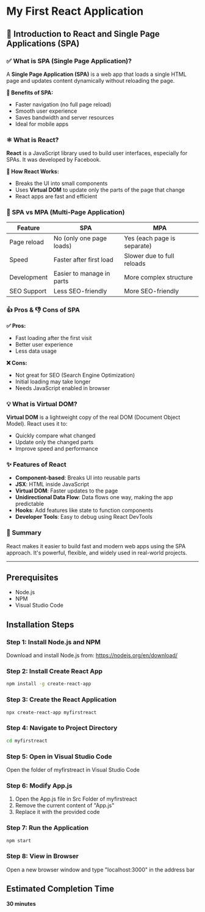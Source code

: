 # My First React Application

## 📘 Introduction to React and Single Page Applications (SPA)

### ✅ What is SPA (Single Page Application)?
A **Single Page Application (SPA)** is a web app that loads a single HTML page and updates content dynamically without reloading the page.

**🔹 Benefits of SPA:**
* Faster navigation (no full page reload)
* Smooth user experience
* Saves bandwidth and server resources
* Ideal for mobile apps

### ⚛️ What is React?
**React** is a JavaScript library used to build user interfaces, especially for SPAs. It was developed by Facebook.

**🔹 How React Works:**
* Breaks the UI into small components
* Uses **Virtual DOM** to update only the parts of the page that change
* React apps are fast and efficient

### 🔄 SPA vs MPA (Multi-Page Application)

| Feature | SPA | MPA |
|---------|-----|-----|
| Page reload | No (only one page loads) | Yes (each page is separate) |
| Speed | Faster after first load | Slower due to full reloads |
| Development | Easier to manage in parts | More complex structure |
| SEO Support | Less SEO-friendly | More SEO-friendly |

### 👍 Pros & 👎 Cons of SPA

**✅ Pros:**
* Fast loading after the first visit
* Better user experience
* Less data usage

**❌ Cons:**
* Not great for SEO (Search Engine Optimization)
* Initial loading may take longer
* Needs JavaScript enabled in browser

### 💡 What is Virtual DOM?
**Virtual DOM** is a lightweight copy of the real DOM (Document Object Model). React uses it to:
* Quickly compare what changed
* Update only the changed parts
* Improve speed and performance

### ✨ Features of React
* **Component-based**: Breaks UI into reusable parts
* **JSX**: HTML inside JavaScript
* **Virtual DOM**: Faster updates to the page
* **Unidirectional Data Flow**: Data flows one way, making the app predictable
* **Hooks**: Add features like state to function components
* **Developer Tools**: Easy to debug using React DevTools

### 📌 Summary
React makes it easier to build fast and modern web apps using the SPA approach. It's powerful, flexible, and widely used in real-world projects.

---

## Prerequisites
- Node.js
- NPM
- Visual Studio Code

## Installation Steps

### Step 1: Install Node.js and NPM
Download and install Node.js from: https://nodejs.org/en/download/

### Step 2: Install Create React App
```bash
npm install -g create-react-app
```

### Step 3: Create the React Application
```bash
npx create-react-app myfirstreact
```

### Step 4: Navigate to Project Directory
```bash
cd myfirstreact
```

### Step 5: Open in Visual Studio Code
Open the folder of myfirstreact in Visual Studio Code

### Step 6: Modify App.js
1. Open the App.js file in Src Folder of myfirstreact
2. Remove the current content of "App.js"
3. Replace it with the provided code

### Step 7: Run the Application
```bash
npm start
```

### Step 8: View in Browser
Open a new browser window and type "localhost:3000" in the address bar

## Estimated Completion Time
**30 minutes**
